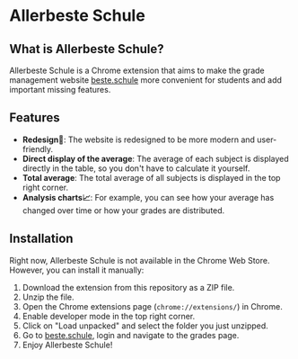 # Allerbeste Schule

## What is Allerbeste Schule?
Allerbeste Schule is a Chrome extension that aims to make the grade management website [beste.schule](https://beste.schule/) more convenient for students and add important missing features.

## Features
- **Redesign🎨**: The website is redesigned to be more modern and user-friendly.
- **Direct display of the average**: The average of each subject is displayed directly in the table, so you don't have to calculate it yourself.
- **Total average**: The total average of all subjects is displayed in the top right corner.
- **Analysis charts📈**: For example, you can see how your average has changed over time or how your grades are distributed.

## Installation
Right now, Allerbeste Schule is not available in the Chrome Web Store. However, you can install it manually:
1. Download the extension from this repository as a ZIP file.
2. Unzip the file.
3. Open the Chrome extensions page (`chrome://extensions/`) in Chrome.
4. Enable developer mode in the top right corner.
5. Click on "Load unpacked" and select the folder you just unzipped.
6. Go to [beste.schule](https://beste.schule/), login and navigate to the grades page.
7. Enjoy Allerbeste Schule!